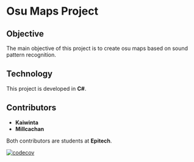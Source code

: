 # Osu Maps Project

## Objective

The main objective of this project is to create osu maps based on sound pattern recognition. 

## Technology

This project is developed in **C#**.

## Contributors

- **Kaiwinta**  
- **Millcachan**  

Both contributors are students at **Epitech**.

[![codecov](https://codecov.io/gh/Kaiwinta/Osu-maps/branch/dev/graph/badge.svg)](https://codecov.io/gh/Kaiwinta/Osu-maps)
